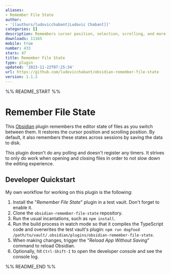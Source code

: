 ```yaml
---
aliases:
- Remember File State
author:
- '[[authors/ludovicchabant|Ludovic Chabant]]'
categories: []
description: Remembers cursor position, selection, scrolling, and more for each file
downloads: 11165
mobile: true
number: 433
stars: 47
title: Remember File State
type: plugin
updated: '2023-11-22T07:25:34'
url: https://github.com/ludovicchabant/obsidian-remember-file-state
version: 1.1.2
---
```


%% README_START %%

# Remember File State

This [Obsidian](https://obsidian.md) plugin remembers the editor state of files
as you switch between them. It restores the cursor position and scrolling
position. By default, it also remembers these states across sessions by saving
the data to disk.

This plugin doesn't do any polling and doesn't register any timers. It strives
to only do work when opening and closing files in order to not slow down the
editing experience.


## Developer Quickstart

My own workflow for working on this plugin is the following:

1. Install the "_Remember File State_" plugin in a test vault. Don't forget to
   enable it.
2. Clone the `obsidian-remember-file-state` repository.
3. Run the usual incantations, such as `npm install`.
4. Run the build process in watch mode so that it compiles the TypeScript code
   and overwrites the test vault's plugin: `npm run dogfood
   /path/to/vault/.obsidian/plugins/obsidian-remember-file-state`.
5. When making changes, trigger the "_Reload App Without Saving_" command to
   reload Obsidian.
6. Optionally, hit `Ctrl-Shift-I` to open the developer console and see the
   console log.



%% README_END %%
